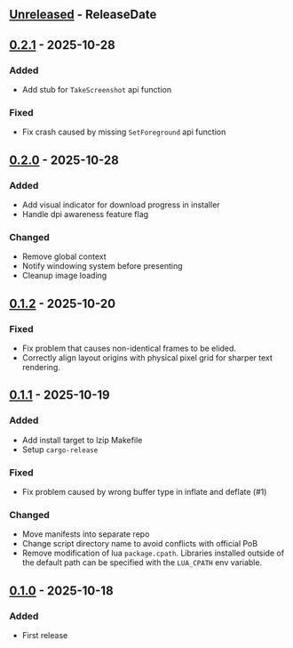 <!-- next-header -->

## [Unreleased] - ReleaseDate

## [0.2.1] - 2025-10-28

### Added

- Add stub for `TakeScreenshot` api function

### Fixed

- Fix crash caused by missing `SetForeground` api function

## [0.2.0] - 2025-10-28

### Added

- Add visual indicator for download progress in installer
- Handle dpi awareness feature flag

### Changed

- Remove global context
- Notify windowing system before presenting
- Cleanup image loading

## [0.1.2] - 2025-10-20

### Fixed

- Fix problem that causes non-identical frames to be elided.
- Correctly align layout origins with physical pixel grid for sharper text rendering.

## [0.1.1] - 2025-10-19

### Added

- Add install target to lzip Makefile
- Setup `cargo-release`

### Fixed

- Fix problem caused by wrong buffer type in inflate and deflate (#1)

### Changed

- Move manifests into separate repo
- Change script directory name to avoid conflicts with official PoB
- Remove modification of lua `package.cpath`. Libraries installed outside of the default path can be specified with the `LUA_CPATH` env variable.

## [0.1.0] - 2025-10-18

### Added

- First release

<!-- next-url -->
[Unreleased]: https://github.com/meehl/rusty-path-of-building/compare/v0.2.1...HEAD

[0.2.1]: https://github.com/meehl/rusty-path-of-building/compare/v0.2.0...v0.2.1
[0.2.0]: https://github.com/meehl/rusty-path-of-building/compare/v0.1.2...v0.2.0
[0.1.2]: https://github.com/meehl/rusty-path-of-building/compare/v0.1.1...v0.1.2
[0.1.1]: https://github.com/meehl/rusty-path-of-building/compare/v0.1.0...v0.1.1
[0.1.0]: https://github.com/meehl/rusty-path-of-building/releases/tag/v0.1.0
